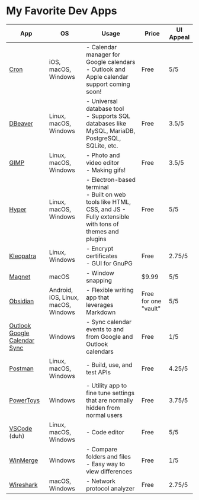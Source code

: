 # My Favorite Dev Apps

| **App**                      | **OS**                              | **Usage**                                                                                                                | **Price**            | **UI Appeal** |
|------------------------------|-------------------------------------|--------------------------------------------------------------------------------------------------------------------------|----------------------|---------------|
| [Cron](https://cron.com/)                         | iOS, macOS, Windows                 | - Calendar manager for Google calendars <br/> - Outlook and Apple calendar support coming soon!                                | Free                 | 5/5           |
| [DBeaver](https://dbeaver.io/  )                      | Linux, macOS, Windows              | - Universal database tool <br/> - Supports SQL databases like MySQL, MariaDB, PostgreSQL, SQLite, etc.                         | Free                 | 3.5/5         |
| [GIMP](https://www.gimp.org/)                         | Linux, macOS, Windows               | - Photo and video editor <br/> - Making gifs!                                                                                  | Free                 | 3.5/5         |
| [Hyper](https://hyper.is/)                        | Linux, macOS, Windows               | - Electron-based terminal <br/> - Built on web tools like HTML, CSS, and JS - Fully extensible with tons of themes and plugins | Free                 | 5/5           |
| [Kleopatra](https://gpg4win.org/download.html )                    | Linux, Windows                      | - Encrypt certificates <br/> - GUI for GnuPG                                                                                   | Free                 | 2.75/5        |
| [Magnet](https://apps.apple.com/us/app/magnet/id441258766?mt=12)                       | macOS                               | - Window snapping                                                                                                        | $9.99                | 5/5           |
| [Obsidian](https://obsidian.md/)                     | Android, iOS, Linux, macOS, Windows | - Flexible writing app that leverages Markdown                                                                           | Free for one "vault" | 5/5           |
| [Outlook Google Calendar Sync](https://www.outlookgooglecalendarsync.com/) | Windows                             | - Sync calendar events to and from Google and Outlook calendars                                                          | Free                 | 1/5           |
| [Postman](https://www.postman.com/)                      | Linux, macOS, Windows               | - Build, use, and test APIs                                                                                              | Free                 | 4.25/5        |
| [PowerToys](https://apps.microsoft.com/store/detail/microsoft-powertoys/XP89DCGQ3K6VLD)                    | Windows                             | - Utility app to fine tune settings that are normally hidden from normal users                                           | Free                 | 3.75/5        |
| [VSCode](https://code.visualstudio.com/ ) (duh)                 | Linux, macOS, Windows               | - Code editor                                                                                                            | Free                 | 5/5           |
| [WinMerge](https://winmerge.org/?lang=en )                     | Windows                             | - Compare folders and files <br/> - Easy way to view differences                                                               | Free                 | 1/5           |
| [Wireshark](https://www.wireshark.org/)                    | macOS, Windows                      | - Network protocol analyzer                                                                                              | Free                 | 2.75/5        |